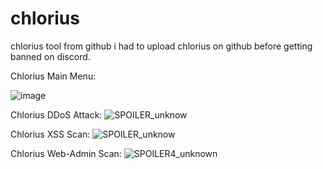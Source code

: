 # chlorius
chlorius tool from github
i had to upload chlorius on github before getting banned on discord.


Chlorius Main Menu:

![image](https://user-images.githubusercontent.com/89786570/174480487-871c3d2d-caae-4f93-baa6-f4f68f8ce9ec.png)

Chlorius DDoS Attack:
![SPOILER_unknow](https://user-images.githubusercontent.com/89786570/174480506-c7eac1c9-1bce-4307-8a40-21f62fffccb1.png)

Chlorius XSS Scan:
![SPOILER_unknow](https://user-images.githubusercontent.com/89786570/174480522-2eb27034-55ea-4eb5-a316-a32ee726b60c.png)

Chlorius Web-Admin Scan:
![SPOILER4_unknown](https://user-images.githubusercontent.com/89786570/174480548-54fcb708-9729-4f2f-99e2-42927cf0bd39.png)
